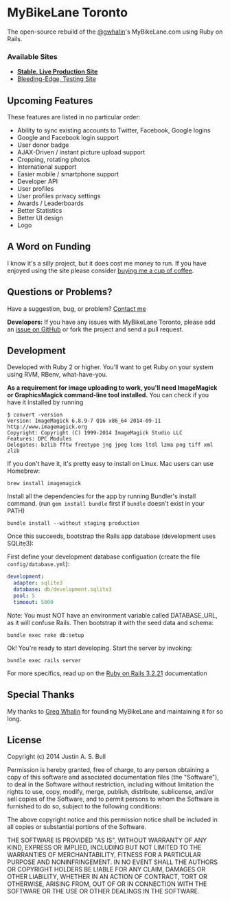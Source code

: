 MyBikeLane Toronto
======================

The open-source rebuild of the [@gwhalin](https://twitter.com/gwhalin)'s MyBikeLane.com using Ruby on Rails.

### Available Sites ####
- **[Stable, Live Production Site](http://www.mybikelane.to/)**
- [Bleeding-Edge, Testing Site](http://staging.mybikelane.to/)


Upcoming Features
----------------------

These features are listed in no particular order:

- Ability to sync existing accounts to Twitter, Facebook, Google logins
- Google and Facebook login support
- User donor badge
- AJAX-Driven / instant picture upload support
- Cropping, rotating photos
- International support
- Easier mobile / smartphone support
- Developer API
- User profiles
- User profiles privacy settings
- Awards / Leaderboards
- Better Statistics
- Better UI design
- Logo


A Word on Funding
----------------------

I know it's a silly project, but it does cost me money to run. If you have enjoyed using the site please consider [buying me a cup of coffee](http://www.mybikelane.to/page/support-mybikelane-toronto).


Questions or Problems?
----------------------

Have a suggestion, bug, or problem? [Contact me](mailto:me@justinbull.ca)

**Developers:** If you have any issues with MyBikeLane Toronto, please add an [issue on GitHub](https://github.com/f3ndot/my-bike-lane/issues) or fork the project and send a pull request.


Development
-----------

Developed with Ruby 2 or higher. You'll want to get Ruby on your system using RVM, RBenv, what-have-you.

__As a requirement for image uploading to work, you'll need ImageMagick or GraphicsMagick command-line tool installed.__ You can check if you have it installed by running

```
$ convert -version
Version: ImageMagick 6.8.9-7 Q16 x86_64 2014-09-11 http://www.imagemagick.org
Copyright: Copyright (C) 1999-2014 ImageMagick Studio LLC
Features: DPC Modules
Delegates: bzlib fftw freetype jng jpeg lcms ltdl lzma png tiff xml zlib
```

If you don't have it, it's pretty easy to install on Linux. Mac users can use Homebrew:

```
brew install imagemagick
```

Install all the dependencies for the app by running Bundler's install command. (run `gem install bundle` first if `bundle` doesn't exist in your PATH)

```
bundle install --without staging production
```

Once this succeeds, bootstrap the Rails app database (development uses SQLite3):

First define your development database configuation (create the file `config/database.yml`):

```yml
development:
  adapter: sqlite3
  database: db/development.sqlite3
  pool: 5
  timeout: 5000
```

Note: You must NOT have an environment variable called DATABASE_URL, as it will confuse Rails.
Then bootstrap it with the seed data and schema:

```
bundle exec rake db:setup
```

Ok! You're ready to start developing. Start the server by invoking:

```
bundle exec rails server
```

For more specifics, read up on the [Ruby on Rails 3.2.21](http://guides.rubyonrails.org/v3.2.21/) documentation

Special Thanks
----------------------

My thanks to [Greg Whalin](https://twitter.com/gwhalin) for founding MyBikeLane and maintaining it for so long.


License
----------------------

Copyright (c) 2014 Justin A. S. Bull

Permission is hereby granted, free of charge, to any person obtaining a copy of
this software and associated documentation files (the "Software"), to deal in
the Software without restriction, including without limitation the rights to
use, copy, modify, merge, publish, distribute, sublicense, and/or sell copies
of the Software, and to permit persons to whom the Software is furnished to do
so, subject to the following conditions:

The above copyright notice and this permission notice shall be included in all
copies or substantial portions of the Software.

THE SOFTWARE IS PROVIDED "AS IS", WITHOUT WARRANTY OF ANY KIND, EXPRESS OR
IMPLIED, INCLUDING BUT NOT LIMITED TO THE WARRANTIES OF MERCHANTABILITY,
FITNESS FOR A PARTICULAR PURPOSE AND NONINFRINGEMENT. IN NO EVENT SHALL THE
AUTHORS OR COPYRIGHT HOLDERS BE LIABLE FOR ANY CLAIM, DAMAGES OR OTHER
LIABILITY, WHETHER IN AN ACTION OF CONTRACT, TORT OR OTHERWISE, ARISING FROM,
OUT OF OR IN CONNECTION WITH THE SOFTWARE OR THE USE OR OTHER DEALINGS IN THE
SOFTWARE.
